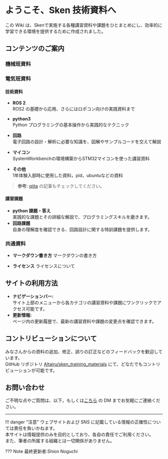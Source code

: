 # ようこそ、Sken 技術資料へ


この Wiki は、Skenで実施する各種講習資料や課題をひとまとめにし、効率的に学習できる環境を提供するために作成されました。


## コンテンツのご案内
### 機械班資料

### 電気班資料
#### 技術資料

- **ROS 2**  
  ROS2 の基礎から応用、さらにはロボコン向けの実践資料まで

- **python3**  
  Python プログラミングの基本操作から実践的なテクニック

- **回路**  
  電子回路の設計・解析に必要な知識を、図解やサンプルコードを交えて解説

- **マイコン**  
  SystemWorkbenchの環境構築からSTM32マイコンを使った講習資料

- **その他**  
  1年体験入部時に使用した資料，pid，ubuntuなどの資料

> **参考:** [qiita](https://qiita.com/_Altair_) の記事もチェックしてください。

#### 講習課題

- **python 課題・答え**  
  実践的な課題とその詳細な解説で、プログラミングスキルを磨きます。
- **回路課題**  
  自身の理解度を確認できる、回路設計に関する特訓課題を提供します。

### 共通資料
- **マークダウン書き方**
  マークダウンの書き方

- **ライセンス**
  ライセンスについて



## サイトの利用方法

- **ナビゲーションバー:**  
  サイト上部のメニューから各カテゴリの講習資料や課題にワンクリックでアクセス可能です。
- **更新情報:**  
  ページ内の更新履歴で、最新の講習資料や課題の変更点を確認できます。



## コントリビューションについて

みなさんからの資料の追加、修正、誤りの訂正などのフィードバックを歓迎しています。  
GitHub リポジトリ [Altairu/sken_training_materials](https://github.com/Altairu/sken_training_materials) にて、どなたでもコントリビューションが可能です。


## お問い合わせ

ご不明な点やご質問は、以下，もしくは[こちら](https://x.com/Flying___eagle) の DM までお気軽にご連絡ください。

<script src="https://giscus.app/client.js"
        data-repo="Altairu/sken_training_materials"
        data-repo-id="R_kgDOOUfVlQ"
        data-category="General"
        data-category-id="DIC_kwDOOUfVlc4Co0Ge"
        data-mapping="pathname"
        data-strict="0"
        data-reactions-enabled="0"
        data-emit-metadata="0"
        data-input-position="bottom"
        data-theme="preferred_color_scheme"
        data-lang="ja"
        crossorigin="anonymous"
        async>
</script>

---

!!! danger "注意"
    ウェブサイトおよび SNS に記載している情報の正確性については責任を負いかねます。  
    本サイトは情報提供のみを目的としており、各自の責任でご利用ください。  
    また、筆者の所属する組織とは一切関係がありません。

??? Note
    最終更新者:Shion Noguchi